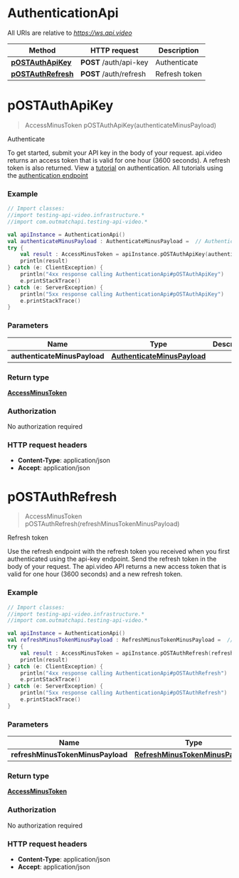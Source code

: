 # AuthenticationApi

All URIs are relative to *https://ws.api.video*

Method | HTTP request | Description
------------- | ------------- | -------------
[**pOSTAuthApiKey**](AuthenticationApi.md#pOSTAuthApiKey) | **POST** /auth/api-key | Authenticate
[**pOSTAuthRefresh**](AuthenticationApi.md#pOSTAuthRefresh) | **POST** /auth/refresh | Refresh token


<a name="pOSTAuthApiKey"></a>
# **pOSTAuthApiKey**
> AccessMinusToken pOSTAuthApiKey(authenticateMinusPayload)

Authenticate

To get started, submit your API key in the body of your request. api.video returns an access token that is valid for one hour (3600 seconds). A refresh token is also returned. View a [tutorial](https://api.video/blog/tutorials/authentication-tutorial) on authentication. All tutorials using the [authentication endpoint](https://api.video/blog/endpoints/authenticate)

### Example
```kotlin
// Import classes:
//import testing-api-video.infrastructure.*
//import com.outmatchapi.testing-api-video.*

val apiInstance = AuthenticationApi()
val authenticateMinusPayload : AuthenticateMinusPayload =  // AuthenticateMinusPayload | 
try {
    val result : AccessMinusToken = apiInstance.pOSTAuthApiKey(authenticateMinusPayload)
    println(result)
} catch (e: ClientException) {
    println("4xx response calling AuthenticationApi#pOSTAuthApiKey")
    e.printStackTrace()
} catch (e: ServerException) {
    println("5xx response calling AuthenticationApi#pOSTAuthApiKey")
    e.printStackTrace()
}
```

### Parameters

Name | Type | Description  | Notes
------------- | ------------- | ------------- | -------------
 **authenticateMinusPayload** | [**AuthenticateMinusPayload**](AuthenticateMinusPayload.md)|  | [optional]

### Return type

[**AccessMinusToken**](AccessMinusToken.md)

### Authorization

No authorization required

### HTTP request headers

 - **Content-Type**: application/json
 - **Accept**: application/json

<a name="pOSTAuthRefresh"></a>
# **pOSTAuthRefresh**
> AccessMinusToken pOSTAuthRefresh(refreshMinusTokenMinusPayload)

Refresh token

Use the refresh endpoint with the refresh token you received when you first authenticated using the api-key endpoint. Send the refresh token in the body of your request. The api.video API returns a new access token that is valid for one hour (3600 seconds) and a new refresh token.  

### Example
```kotlin
// Import classes:
//import testing-api-video.infrastructure.*
//import com.outmatchapi.testing-api-video.*

val apiInstance = AuthenticationApi()
val refreshMinusTokenMinusPayload : RefreshMinusTokenMinusPayload =  // RefreshMinusTokenMinusPayload | 
try {
    val result : AccessMinusToken = apiInstance.pOSTAuthRefresh(refreshMinusTokenMinusPayload)
    println(result)
} catch (e: ClientException) {
    println("4xx response calling AuthenticationApi#pOSTAuthRefresh")
    e.printStackTrace()
} catch (e: ServerException) {
    println("5xx response calling AuthenticationApi#pOSTAuthRefresh")
    e.printStackTrace()
}
```

### Parameters

Name | Type | Description  | Notes
------------- | ------------- | ------------- | -------------
 **refreshMinusTokenMinusPayload** | [**RefreshMinusTokenMinusPayload**](RefreshMinusTokenMinusPayload.md)|  | [optional]

### Return type

[**AccessMinusToken**](AccessMinusToken.md)

### Authorization

No authorization required

### HTTP request headers

 - **Content-Type**: application/json
 - **Accept**: application/json

